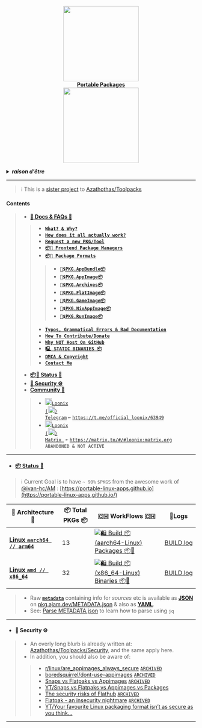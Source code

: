 <p align="center">
    <a href="https://huggingface.co/datasets/Azathothas/Toolpacks-Extras/tree/main">
        <img src="https://github.com/user-attachments/assets/673198c0-0db3-4aee-9e5d-3234e364fdfa" width="200"></a>
    <br>
    <b><strong> <a href="https://github.com/Azathothas/Toolpacks-Extras">Portable Packages</a></code></strong></b>
    <br>
  <img src="https://github.com/user-attachments/assets/a02386d8-61c1-4479-ae75-66485a7ceb4f" width="200" />
</p>

<!-- Crude Attempt at Humor -->
<details>
  <summary><b><i>raison d'être</i></b></summary>
  <a href="https://www.reddit.com/r/github/comments/1at9br4/i_am_new_to_github_and_i_have_lots_to_say/" target="_blank">
    <img src="https://github.com/user-attachments/assets/c8b22bea-a88d-48f8-b4d2-61284320d87f" alt="Inspiration Image">
  </a>
  <a href="https://github.com/sherlock-project/sherlock/issues/2011" target="_blank">
    <img src="https://github.com/user-attachments/assets/5a08ecaa-a412-4eaf-a9e8-1214455a6368" alt="Inspiration Image">
  </a>    
</details>

---
> ℹ️ This is a [sister project](https://github.com/Azathothas/Toolpacks/issues/28) to [Azathothas/Toolpacks](https://github.com/Azathothas/Toolpacks)
#### Contents
> - [**📖 Docs & FAQs 📖**](https://github.com/Azathothas/Toolpacks-Extras/tree/main/Docs)
> > - [**`What? & Why?`**](https://github.com/Azathothas/Toolpacks-Extras/blob/main/Docs/README.md#what--why)
> > - [**`How does it all actually work?`**](https://github.com/Azathothas/Toolpacks-Extras/tree/main/Docs#how-does-it-all-work)
> > - [**`Request a new PKG/Tool`**](https://github.com/Azathothas/Toolpacks-Extras/tree/main/Docs#how-to-add-request-a-new-a-pkgtool)
> > - [**`📦📀 Frontend Package Managers`**](https://github.com/Azathothas/Toolpacks-Extras/tree/main/Docs#-frontend-package-managers-)
> > - [**`📦📀 Package Formats`**](https://github.com/Azathothas/Toolpacks-Extras/tree/main/Docs)
> > > - [**`📀$PKG.AppBundle📦`**](https://github.com/Azathothas/Toolpacks-Extras/blob/main/Docs/APPBUNDLES.md)
> > > - [**`📀$PKG.AppImage📦`**](https://github.com/Azathothas/Toolpacks-Extras/blob/main/Docs/APPIMAGES.md)
> > > - [**`📀$PKG.Archives📦`**](https://github.com/Azathothas/Toolpacks-Extras/blob/main/Docs/ARCHIVES.md)
> > > - [**`📀$PKG.FlatImage📦`**](https://github.com/Azathothas/Toolpacks-Extras/blob/main/Docs/FLATIMAGES.md)
> > > - [**`📀$PKG.GameImage📦`**](https://github.com/Azathothas/Toolpacks-Extras/blob/main/Docs/GAMEIMAGES.md)
> > > - [**`📀$PKG.NixAppImage📦`**](https://github.com/Azathothas/Toolpacks-Extras/blob/main/Docs/NIXAPPIMAGES.md)
> > > - [**`📀$PKG.RunImage📦`**](https://github.com/Azathothas/Toolpacks-Extras/blob/main/Docs/RUNIMAGES.md) 
> > - [**`Typos, Grammatical Errors & Bad Documentation`**](https://github.com/Azathothas/Toolpacks-Extras/blob/main/Docs/README.md#typos-grammatical-errors--bad-documentation)
> > - [**`How To Contribute/Donate`**](https://github.com/Azathothas/Toolpacks-Extras/tree/main/Docs#how-to-contribute)
> > - [**`Why NOT Host On GitHub`**](https://github.com/Azathothas/Toolpacks-Extras/blob/main/Docs/README.md#why-not-host-on-github)
> > - [**`🖳 STATIC BINARIES 📦`**](https://github.com/Azathothas/Toolpacks)
> > - [**`DMCA & Copyright`**](https://github.com/Azathothas/Toolpacks-Extras/blob/main/Docs/README.md#dmca-copyright--cease--desist)
> > - [**`Contact Me`**](https://ajam.dev/contact)
> - [**📦📀 Status 🔖**](https://github.com/Azathothas/Toolpacks-Extras/tree/main#-status-)
> - [**🚧 Security ⚙️**](https://github.com/Azathothas/Toolpacks#-security-%EF%B8%8F)
> - [**Community 💬**](https://t.me/official_loonix/63949)
> > - <a href="https://t.me/official_loonix/63949"><img src="https://github.com/user-attachments/assets/2edc90b9-606e-4bfc-89f3-2a758b2f0377" width="18" height="18"><code>Loonix (<img src="https://github.com/user-attachments/assets/abc35eee-c9c9-4023-9035-d440b56cac4c" width="18" height="18">) Telegram</code></a> `➼` [`https://t.me/official_loonix/63949`](https://t.me/official_loonix/63949)
> > - <a href="https://matrix.to/#/#loonix:matrix.org"><img src="https://github.com/user-attachments/assets/1dcd4a64-2fec-4f4f-926a-e61313b6b646" width="18" height="18"><code>Loonix (<img src="https://github.com/user-attachments/assets/abc35eee-c9c9-4023-9035-d440b56cac4c" width="18" height="18">) Matrix </code></a> `➼` [`https://matrix.to/#/#loonix:matrix.org`](https://matrix.to/#/#loonix:matrix.org) **`ABANDONED & NOT ACTIVE`**
---
<!-- UPDATED DYNAMICALLY -->
- #### [📦 Status 🔖](https://trello.com/b/rxIHO8Zj/toolpacks-status)
> ℹ️ Current Goal is to have `~ 90%` `$PKGS` from the awesome work of [@ivan-hc/AM](https://github.com/ivan-hc/AM) : [https://portable-linux-apps.github.io](https://portable-linux-apps.github.io/)

| 🧰 Architecture 🧰 | 📦 Total PKGs 📦 | 🇨🇭 WorkFlows 🇨🇭 | 🧾Logs|
|---------------------|-----------------------|-----------------|------------------|
|[ **Linux `aarch64 // arm64`**](https://github.com/Azathothas/Toolpacks-Extras/tree/main/aarch64-Linux)| 13 | [![🛍️ Build 📦 (aarch64-Linux) Packages 📦📀](https://github.com/Azathothas/Toolpacks-Extras/actions/workflows/build_aarch64-Linux.yaml/badge.svg)](https://github.com/Azathothas/Toolpacks-Extras/actions/workflows/build_aarch64-Linux.yaml)|[BUILD.log](https://pkg.ajam.dev/aarch64-Linux/BUILD.log.txt)|
|[ **Linux `amd // x86_64`**](https://github.com/Azathothas/Toolpacks-Extras/tree/main/x86_64-Linux)| 32 | [![🛍️ Build 📦 (x86_64-Linux) Binaries 📦📀](https://github.com/Azathothas/Toolpacks-Extras/actions/workflows/build_x86_64-Linux.yaml/badge.svg)](https://github.com/Azathothas/Toolpacks-Extras/actions/workflows/build_x86_64-Linux.yaml)|[BUILD.log](https://pkg.ajam.dev/x86_64-Linux/BUILD.log.txt)|

> - Raw [**`metadata`**](https://pkg.ajam.dev/METADATA.json) containing info for _sources_ etc is available as [**JSON**](https://github.com/Azathothas/Toolpacks-Extras/blob/main/Docs/METADATA.md) on [pkg.ajam.dev/METADATA.json](https://pkg.ajam.dev/METADATA.json) & also as [**YAML**](https://raw.githubusercontent.com/Azathothas/Toolpacks-Extras/main/METADATA.yaml).
> - See: [Parse METADATA.json](https://github.com/Azathothas/Toolpacks-Extras/blob/main/Docs/METADATA.md#using-jq-to-parse-metadatajson) to learn how to parse using `jq`
---

- #### 🚧 Security ⚙️
> - An overly long blurb is already written at: [Azathothas/Toolpacks/Security](https://github.com/Azathothas/Toolpacks#-security-%EF%B8%8F), and the same apply here.
> - In addition, you should also be aware of:
> > - [r/linux/are_appimages_always_secure](https://www.reddit.com/r/linux/comments/14xww1m/are_appimages_always_secure/) [`ARCHIVED`](https://web.archive.org/web/2/https://www.reddit.com/r/linux/comments/14xww1m/are_appimages_always_secure/)
> > - [boredsquirrel/dont-use-appimages](https://github.com/boredsquirrel/dont-use-appimages) [`ARCHIVED`](https://web.archive.org/web/2/https://github.com/boredsquirrel/dont-use-appimages)
> > - [Snaps vs Flatpaks vs Appimages](https://medium.com/@journalehsan/snap-flatpak-and-appimage-which-one-is-better-dc36f7ff1720) [`ARCHIVED`](https://web.archive.org/web/20240710140620/https://medium.com/@journalehsan/snap-flatpak-and-appimage-which-one-is-better-dc36f7ff1720)
> > - [YT/Snaps vs Flatpaks vs Appimages vs Packages](https://www.youtube.com/watch?v=ikBPnYwnUMU)
> > - [The security risks of Flathub](https://blog.frehi.be/2023/04/23/the-security-risks-of-flathub/) [`ARCHIVED`](https://web.archive.org/web/20240925042807/https://blog.frehi.be/2023/04/23/the-security-risks-of-flathub/)
> > - [Flatpak - an insecurity nightmare](https://orowith2os.gitlab.io/posts/Flatpak-an-insecurity-nightmare/) [`ARCHIVED`](https://web.archive.org/web/20240520001227/https://orowith2os.gitlab.io/posts/Flatpak-an-insecurity-nightmare/)
> > - [YT/Your favourite Linux packaging format isn’t as secure as you think…](https://www.youtube.com/watch?v=xw3NxIWpylc)
---
